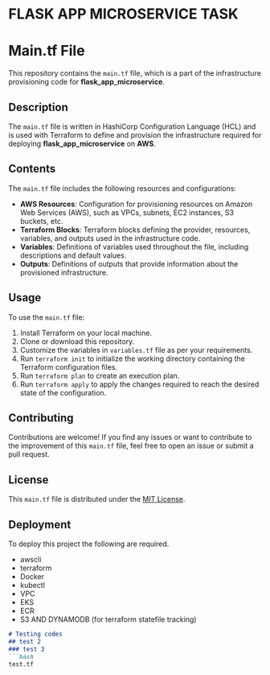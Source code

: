 # FLASK APP MICROSERVICE TASK

# Main.tf File

This repository contains the `main.tf` file, which is a part of the infrastructure provisioning code for **flask_app_microservice**.

## Description

The `main.tf` file is written in HashiCorp Configuration Language (HCL) and is used with Terraform to define and provision the infrastructure required for deploying **flask_app_microservice** on **AWS**.

## Contents

The `main.tf` file includes the following resources and configurations:

- **AWS Resources**: Configuration for provisioning resources on Amazon Web Services (AWS), such as VPCs, subnets, EC2 instances, S3 buckets, etc.
- **Terraform Blocks**: Terraform blocks defining the provider, resources, variables, and outputs used in the infrastructure code.
- **Variables**: Definitions of variables used throughout the file, including descriptions and default values.
- **Outputs**: Definitions of outputs that provide information about the provisioned infrastructure.

## Usage

To use the `main.tf` file:

1. Install Terraform on your local machine.
2. Clone or download this repository.
3. Customize the variables in `variables.tf` file as per your requirements.
4. Run `terraform init` to initialize the working directory containing the Terraform configuration files.
5. Run `terraform plan` to create an execution plan.
6. Run `terraform apply` to apply the changes required to reach the desired state of the configuration.

## Contributing

Contributions are welcome! If you find any issues or want to contribute to the improvement of this `main.tf` file, feel free to open an issue or submit a pull request.

## License

This `main.tf` file is distributed under the [MIT License](LICENSE).


## Deployment

To deploy this project the following are required.

- awscli
- terraform
- Docker
- kubectl
- VPC
- EKS
- ECR
- S3 AND DYNAMODB (for terraform statefile tracking)

```markdown
# Testing codes
## test 2
### test 3
```bash
test.tf
```

